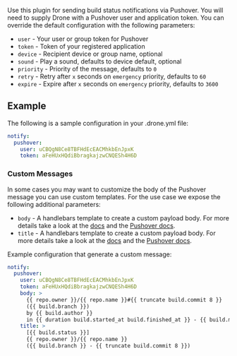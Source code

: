 Use this plugin for sending build status notifications via Pushover. You will
need to supply Drone with a Pushover user and application token. You can
override the default configuration with the following parameters:

* `user` - Your user or group token for Pushover
* `token` - Token of your registered application
* `device` - Recipient device or group name, optional
* `sound` - Play a sound, defaults to device default, optional
* `priority` - Priority of the message, defaults to `0`
* `retry` - Retry after `x` seconds on `emergency` priority, defaults to `60`
* `expire` - Expire after `x` seconds on `emergency` priority, defaults to `3600`

## Example

The following is a sample configuration in your .drone.yml file:

```yaml
notify:
  pushover:
    user: uCBQgN8Ce8TBFHdEcEACMhkbEnJpxK
    token: aFeHUxHQdiBbragkajzwCNQESh4H6D
```

### Custom Messages

In some cases you may want to customize the body of the Pushover message you
can use custom templates. For the use case we expose the following additional
parameters:

* `body` - A handlebars template to create a custom payload body. For more
  details take a look at the [docs](http://handlebarsjs.com/) and the
  [Pushover docs](https://pushover.net/api#html).
* `title` - A handlebars template to create a custom payload body. For more
  details take a look at the [docs](http://handlebarsjs.com/) and the
  [Pushover docs](https://pushover.net/api#html).

Example configuration that generate a custom message:

```yaml
notify:
  pushover:
    user: uCBQgN8Ce8TBFHdEcEACMhkbEnJpxK
    token: aFeHUxHQdiBbragkajzwCNQESh4H6D
    body: >
      {{ repo.owner }}/{{ repo.name }}#{{ truncate build.commit 8 }}
      ({{ build.branch }})
      by {{ build.author }}
      in {{ duration build.started_at build.finished_at }} - {{ build.message }}
    title: >
      [{{ build.status }}]
      {{ repo.owner }}/{{ repo.name }}
      ({{ build.branch }} - {{ truncate build.commit 8 }})
```
